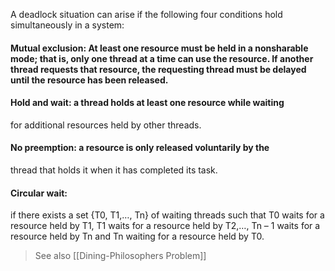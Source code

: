 A deadlock situation can arise if the following four conditions hold
simultaneously in a system:

#### **Mutual exclusion:** At least one resource must be held in a nonsharable mode; that is, only one thread at a time can use the resource. If another thread requests that resource, the requesting thread must be delayed until the resource has been released.

#### **Hold and wait:** a thread holds at least one resource while waiting
for additional resources held by other threads.

#### **No preemption:** a resource is only released voluntarily by the
thread that holds it when it has completed its task.

#### Circular wait:
if there exists a set {T0, T1,…, Tn} of waiting threads
such that T0 waits for a resource held by T1, T1 waits for a resource
held by T2,…, Tn – 1 waits for a resource held by Tn and Tn waiting
for a resource held by T0.

>See also [[Dining-Philosophers Problem]]
